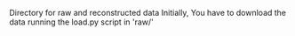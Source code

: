 Directory for raw and reconstructed data
Initially, You have to download the data running the load.py script in 'raw/'